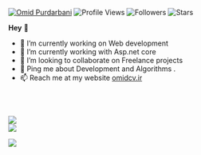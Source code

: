 
 [![Omid Purdarbani](https://img.shields.io/badge/Omid-Purdarbani-<COLOR>.svg)](https://github.com/omidpurdarbani/)  ![Profile Views](https://komarev.com/ghpvc/?username=omidpurdarbani&color=green) ![Followers](https://img.shields.io/github/followers/omidpurdarbani)  ![Stars](https://img.shields.io/github/stars/omidpurdarbani?label=Profile%20Stars&logo=Profile%20stars&logoColor=g) 

<b>Hey</b> 👋


- 🔭 I’m currently working on Web development 
- 🌱 I’m currently working with Asp.net core  
- 👯 I’m looking to collaborate on Freelance projects
- 💬 Ping me about Development and Algorithms .<br>
- 📫 Reach me at my website <a href="http://omidcv.ir">omidcv.ir</a>

<br/>

<br/>


![](https://github-profile-trophy.vercel.app/?username=omidpurdarbani&theme=onedark)<br/>
![](https://github-readme-streak-stats.herokuapp.com/?user=omidpurdarbani&theme=onedark&hide_border=false)<br/>

![](https://github-readme-stats.vercel.app/api/top-langs/?username=omidpurdarbani&theme=onedark&hide_border=false&include_all_commits=true&count_private=true&layout=compact)<br/>


